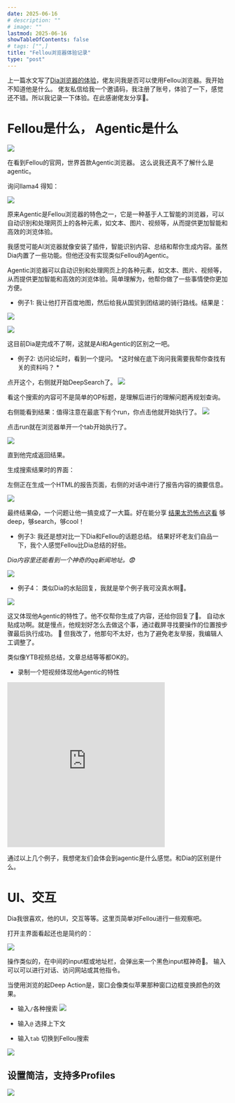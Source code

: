 ```yaml
---
date: 2025-06-16
# description: ""
# image: ""
lastmod: 2025-06-16
showTableOfContents: false
# tags: ["",]
title: "Fellou浏览器体验记录"
type: "post"
---
```


上一篇水文写了[Dia浏览器的体验](https://blog.51ai.vip/posts/dia浏览器体验记录/)，佬友问我是否可以使用Fellou浏览器。我开始不知道他是什么。 佬友私信给我一个邀请码，我注册了账号，体验了一下，感觉还不错。所以我记录一下体验。在此感谢佬友分享🫰。

# Fellou是什么， Agentic是什么

![](https://s2.loli.net/2025/06/16/cEw23JO8DkqQHVI.png)

在看到Fellou的官网，世界首款Agentic浏览器。 这么说我还真不了解什么是agentic。

询问llama4 得知：

![](https://s2.loli.net/2025/06/16/fIoukdHZzcUPrYG.png)

原来Agentic是Fellou浏览器的特色之一，它是一种基于人工智能的浏览器，可以自动识别和处理网页上的各种元素，如文本、图片、视频等，从而提供更加智能和高效的浏览体验。

我感觉可能AI浏览器就像安装了插件，智能识别内容、总结和帮你生成内容。虽然Dia内置了一些功能。但他还没有实现类似Fellou的Agentic。

Agentic浏览器可以自动识别和处理网页上的各种元素，如文本、图片、视频等，从而提供更加智能和高效的浏览体验。简单理解为，他帮你做了一些事情使你更加方便。

* 例子1:
我让他打开百度地图，然后给我从国贸到团结湖的骑行路线。结果是：

![](https://s2.loli.net/2025/06/16/Wg61FIsmUoy7hV4.png)

![](https://s2.loli.net/2025/06/16/EzyJ7Wfcq6VCia8.png)

这目前Dia是完成不了啊，这就是AI和Agentic的区别之一吧。

* 例子2:
访问论坛时，看到一个提问。 *这时候在底下询问我需要我帮你查找有关的资料吗？ *

点开这个，右侧就开始DeepSearch了。
![](https://s2.loli.net/2025/06/16/CZzWeBu68dHhOvF.png)

看这个搜索的内容可不是简单的OP标题，是理解后进行的理解问题再规划查询。

右侧能看到结果：值得注意在最底下有个run，你点击他就开始执行了。
![](https://s2.loli.net/2025/06/16/NPsv6tLpankRmux.png)

点击run就在浏览器单开一个tab开始执行了。

![](https://s2.loli.net/2025/06/16/1VWzZdEucHwrFMj.png)

直到他完成返回结果。

生成搜索结果时的界面：

左侧正在生成一个HTML的报告页面，右侧的对话中进行了报告内容的摘要信息。

![](https://s2.loli.net/2025/06/16/A6dHzqMRU2YrEfJ.png)

最终结果😱，一个问题让他一搞变成了一大篇。好在能分享 [结果太恐怖点这看](https://chat.fellou.ai/report/7833279e-8ae7-4e69-9500-236044c7f263)
够deep，够search，够cool！

* 例子3:
我还是想对比一下Dia和Fellou的话题总结。 结果好坏老友们自品一下，我个人感觉Fellou比Dia总结的好些。

*Dia内容里还能看到一个神奇的qq新闻地址。😨*

![](https://s2.loli.net/2025/06/16/Jpdl3QoxhTPU5FI.png)


* 例子4：
类似Dia的水贴回复，我就是举个例子我可没真水啊🥹。

![](https://s2.loli.net/2025/06/16/jFSDikUyYldgJWa.png)

这又体现他Agentic的特性了。他不仅帮你生成了内容，还给你回复了🤩。 自动水贴成功啊。就是慢点，他规划好怎么去做这个事，通过截屏寻找要操作的位置按步骤最后执行成功。 🎊 但我改了，他那句不太好，也为了避免老友举报，我编辑人工调整了。

类似像YTB视频总结，文章总结等等都OK的。

* 录制一个短视频体现他Agentic的特性

<iframe src="https://embed.wave.video/JgizvBqMzroXHFN1" height="377" width="360" frameborder="0" allow="autoplay; fullscreen" scrolling="no"></iframe>

<!-- 🔗 [点击查看Fellou浏览器Agentic特性演示视频](https://watch.wave.video/JgizvBqMzroXHFN1) -->

通过以上几个例子，我想佬友们会体会到agentic是什么感觉。和Dia的区别是什么。

# UI、交互

Dia我很喜欢，他的UI，交互等等。这里页简单对Fellou进行一些观察吧。

打开主界面看起还也是简约的：

![](https://s2.loli.net/2025/06/16/Qn8ULShMmga6JYj.png)

操作类似的，在中间的input框或地址栏，会弹出来一个黑色input框神奇🤨。
输入可以可以进行对话、访问网站或其他指令。

当使用浏览的起Deep Action是，窗口会像类似苹果那种窗口边框变换颜色的效果。

* 输入`/`各种搜索
![](https://s2.loli.net/2025/06/16/VvJkU7HtWif5DSq.png)

* 输入`@` 选择上下文

* 输入`tab` 切换到Fellou搜索

![](https://s2.loli.net/2025/06/16/E6lKrv1ewgdXfUj.gif)

## 设置简洁，支持多Profiles

![](https://s2.loli.net/2025/06/16/Es2WYeGALXy5FNo.png)
